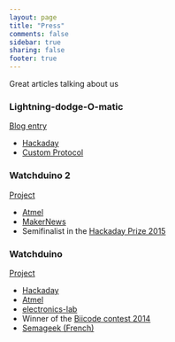 ```yaml
---
layout: page
title: "Press"
comments: false
sidebar: true
sharing: false
footer: true
---
```


Great articles talking about us

### Lightning-dodge-O-matic

[Blog entry](/blog/2016/06/13/lightning-dodge-o-matic/)

* [Hackaday](http://hackaday.com/2016/06/22/cheating-at-video-games-arduino-edition/)
* [Custom Protocol](http://www.customprotocol.com/autres/vita-lightning-dodge-o-matic-final-fantasy-x-eclairs/)

### Watchduino 2

[Project](/projects/watchduino2)

- [Atmel](http://blog.atmel.com/2015/09/02/tell-time-and-more-on-this-open-source-bluetooth-enabled-watch/)
- [MakerNews](http://makernews.info/featured/2015/09/watchduino-2-an-arduino-based-smartwatch-that-doesnt-look-like-a-bomb.html)
- Semifinalist in the [Hackaday Prize 2015](http://hackaday.com/2015/08/24/100-semifinalists-for-the-2015-hackaday-prize/)

### Watchduino

[Project](/projects/watchduino)

- [Hackaday](http://hackaday.com/2014/05/06/tell-time-and-blink-an-led-on-your-wrist-with-watchduino/)
- [Atmel](http://blog.atmel.com/2014/05/08/atmega328-powers-open-source-watchduino/)
- [electronics-lab](http://www.electronics-lab.com/watchduino-arduino-watch/)
- Winner of the [Biicode contest 2014](http://blog.bricogeek.com/noticias/programacion/resultados-y-ganadores-de-biicode-contest-2014/)
- [Semageek (French)](http://www.semageek.com/watchduino-une-montre-open-hardware-sous-arduino/)
